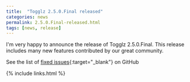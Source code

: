 ```yaml
---
title:  "Togglz 2.5.0.Final released"
categories: news
permalink: 2.5.0.Final-released.html
tags: [news, release]
---
```

I'm very happy to announce the release of Togglz 2.5.0.Final. This release includes many new features contributed by our great community.

See the list of [fixed issues](https://github.com/togglz/togglz/milestone/7?closed=1){:target="_blank"} on GitHub


{% include links.html %}